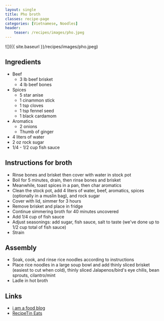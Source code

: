 ```yaml
---
layout: single
title: Pho broth
classes: recipe-page
categories: [Vietnamese, Noodles]
header:
    teaser: /recipes/images/pho.jpeg
---
```


![]({{ site.baseurl }}/recipes/images/pho.jpeg)

## Ingredients
- Beef
    - 3 lb beef brisket
    - 4 lb beef bones
- Spices
    - 5 star anise
    - 1 cinammon stick
    - 1 tsp cloves
    - 1 tsp fennel seed
    - 1 black cardamom
- Aromatics
    - 2 onions
    - Thumb of ginger
- 4 liters of water
- 2 oz rock sugar
- 1/4 - 1/2 cup fish sauce

## Instructions for broth
- Rinse bones and brisket then cover with water in stock pot
- Boil for 5 minutes, drain, then rinse bones and brisket
- Meanwhile, toast spices in a pan, then char aromatics
- Clean the stock pot, add 4 liters of water, beef, aromatics, spices (optionally in a muslin bag), and rock sugar
- Cover with lid, simmer for 3 hours
- Remove brisket and place in fridge
- Continue simmering broth for 40 minutes uncovered
- Add 1/4 cup of fish sauce
- Adjust seasonings: add sugar, fish sauce, salt to taste (we've done up to 1/2 cup total of fish sauce)
- Strain

## Assembly
- Soak, cook, and rinse rice noodles according to instructions
- Place rice noodles in a large soup bowl and add thinly sliced brisket (easiest to cut when cold), thinly sliced Jalapenos/bird's eye chilis, bean sprouts, cilantro/mint
- Ladle in hot broth


## Links
- [i am a food blog](https://iamafoodblog.com/authentic-instant-pot-pho-recipe/)
- [RecipeTin Eats](https://www.recipetineats.com/vietnamese-pho-recipe/)